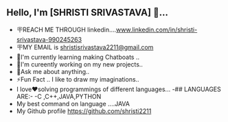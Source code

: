 ## Hello, I'm [SHRISTI SRIVASTAVA] 👋...

- 🪧REACH ME THROUGH linkedin....www.linkedin.com/in/shristi-srivastava-990245263
- 🪧MY EMAIL is shristisrivastava2211@gmail.com
- 🌸I'm currently learning making Chatboats ..
- 💞I'm cureently working on my new projects..
- 📰Ask me about anything..
- ⚡Fun Fact .. I like to draw my imaginations..
- I love❤️solving programmings of different languages...
     -## LANGUAGES ARE:-
            -C ,C++,JAVA,PYTHON
- My best command on language ....JAVA
- My Github profile https://github.com/shristi2211
